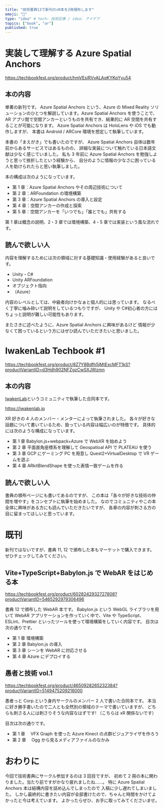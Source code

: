 ```yaml
---
title: "技術書典13で新刊のxR本を2冊頒布します"
emoji: "🕺"
type: "idea" # tech: 技術記事 / idea: アイデア
topics: ["book", "ar"]
published: true
---
```


# 実装して理解する Azure Spatial Anchors

https://techbookfest.org/product/hmVEsiRVvALAqKYKqYyu54

## 本の内容

単著の新刊です。
Azure Spatial Anchors という、Azure の Mixed Reality ソリューションのひとつを解説しています。Azure Spatial Anchors を使うことで、AR アプリ間で空間アンカーというものを共有でき、結果的に AR 空間を共有することが可能になります。
Azure Spatial Anchors は HoloLens や iOS でも動作しますが、
本書は Android / ARCore 環境を想定して執筆しています。

本書の「まえがき」でも書いたのですが、
Azure Spatial Anchors 自体は数年前からあるサービスではあるものの、
詳細な実装について触れている日本語文献は少なく感じていました。
私も 3 年前に Azure Spatial Anchors を勉強しようと思って挫折したという経験から、
自分のように情報の少なさに困っている人を助けられたらと思い執筆しました。

本の構成は次のようになっています。

- 第 1 章：Azure Spatial Anchors やその周辺技術について
- 第 2 章：ARFoundation の環境構築
- 第 3 章：Azure Spatial Anchors の導入と設定
- 第 4 章：空間アンカーの作成と探索
- 第 5 章：空間アンカーを「いつでも」「誰とでも」共有する

第 1 章は概念の説明、2・3 章では環境構築、4・5 章では実装という風な流れです。

## 読んで欲しい人

内容を理解するためには次の領域に対する基礎知識・使用経験があると良いです。

- Unity・C#
- Unity ARFoundation
- オブジェクト指向
- （Azure）

内容のレベルとしては、中級者向けかなぁと個人的には思っています。
なるべく丁寧に噛み砕いて説明をしているつもりですが、
Unity や C#初心者の方にはちょっと説明が難しい可能性もあります。

またさきに述べたように、Azure Spatial Anchors に興味があるけど
情報が少なくて困っているという方にはぜひ読んでいただきたいと思いました。

# IwakenLab Techbook #1

https://techbookfest.org/product/8Z7Y8Bdfh5jMtExcMFT1kS?productVariantID=d3Hdh902NFZgzCwSXJWzmn

## 本の内容

[IwakenLab](https://iwakenlab.jp)というコミュニティで執筆した合同本です。

https://iwakenlab.jp

XR 好きの 4 人のメンバー・メンターによって執筆されました。
各々が好きな話題について書いているため、扱っている内容は幅広いのが特徴です。
具体的には次のような構成になっています。

<!-- textlint-disable -->

- 第 1 章 Babylon.js+webpack+Azure で WebXR を始めよう
- 第 2 章 平面直角座標系を理解して Geospatioal API で PLATEAU を使う
- 第 3 章 GCP にゲーミング PC を用意し Quest2+VirtualDesktop で VR ゲームを遊ぶ
- 第 4 章 ARkitBlendShape を使った表情一致ゲームを作る
<!-- textlint-enable -->

## 読んで欲しい人

書典の頒布ページにも書いてあるのですが、
この本は「各々が好きな技術の仲間を増やす」をコンセプトに執筆を始めました。
なのでコミュニティやこの本全体に興味がある方にも読んでいただきたいですが、
各章の内容が刺さる方の目に留まってほしいと思っています。

# 既刊

新刊ではないですが、書典 11, 12 で頒布した本もマーケットで購入できます。
ぜひチェックしてみてください。

## Vite+TypeScript+Babylon.js で WebAR をはじめる本

https://techbookfest.org/product/6028242932727808?productVariantID=5465292979306496

書典 12 で頒布した WebAR 本です。
Babylon.js という WebGL ライブラリを用いて WebAR アプリケーションを作っていく中で、Vite や TypeScript、ESLint、Prettier といったツールを使って環境構築をしていく内容です。
目次は次の通りです。

<!-- textlint-disable -->

- 第 1 章 環境構築
- 第 2 章 Babylon.js の導入
- 第 3 章 シーンを WebAR に対応させる
- 第 4 章 Azure にデプロイする
<!-- textlint-enable -->

## 愚者と技術 vol.1

https://techbookfest.org/product/4650928265232384?productVariantID=5149475209216000

<!-- textlint-disable -->

愚者っと Corp.という身内サークルのメンバー 2 人で書いた合同本です。
本当に好き勝手書いたので二人とも全然別の領域のテーマで書いていますが、
どちらも刺さる人には刺さりそうな内容なはずです!
（こちらは xR 関係ないです）

<!-- textlint-enable -->

目次は次の通りです。

- 第 1 章　 VFX Graph を使った Azure Kinect の点群ビジュアライザを作ろう
- 第 2 章　 Ogg から見るメディアファイルのなかみ

# おわりに

今回で技術書典にサークル参加するのは 3 回目ですが、
初めて 2 冊の本に関わりました。当たり前ですがかなり疲れましたね......。
特に Azure Spatial Anchors 本は結構内容を詰め込んでしまったので
入稿に少し遅れてしまいました。
しかし最終的に書きたい内容が全部書けたので、ちゃんと時間をかけてよかったと今は考えています。
よかったらぜひ、お手に取ってみてくださいませ。

